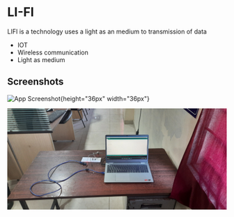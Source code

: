 
# LI-FI

LIFI is a technology uses a light as an medium to transmission of data

- IOT
- Wireless communication
- Light as medium

## Screenshots

![App Screenshot](https://github.com/aravintakshan-AG/li-fi/blob/main/20220407_113214.jpg){height="36px" width="36px"}

![App Screenshot](https://github.com/aravintakshan-AG/li-fi/blob/main/20220922_150055.jpg)
